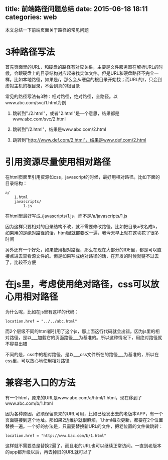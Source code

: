 title: 前端路径问题总结
date: 2015-06-18 18:11
categories: web
---
本文总结一下前端页面关于路径的常见问题
<!--more-->

# 3种路径写法

首先页面里的URL，和硬盘的路径有对应关系，主要是文件服务器在解析URL的时候，会跟硬盘上的目录结构对应起来找实体文件。但是URL和硬盘路径不完全一样。比如本地路径，如果是/，那么会从硬盘的根目录开始找；而URL的/，只会到虚拟主机的根目录，不会到真的根目录

常见的路径写法有3种：相对路径，绝对路径，全路径。以www.abc.com/svc/1.html为例

1. 跳转到"./2.html"，或者"2.html"是一个意思，结果都是www.abc.com/svc/2.html

2. 跳转到"/2.html"，结果是www.abc.com/2.html

3. 跳转到"http://www.def.com/2.html"，结果是www.def.com/2.html

# 引用资源尽量使用相对路径

在html页面里引用资源如css，javascript的时候，最好用相对路径。比如下面的目录结构：

```
a/
    1.html
    javascripts/
        1.js
```

在html里最好写成./javascripts/1.js，而不是/a/javascripts/1.js

因为这样只要相对的目录结构不改，就不需要修改路径。比如把目录a改名成b，如果用的是绝对路径的话，html里就都要改一遍，我今天早上就在这块花了很多时间

另外还有一个好处，如果使用相对路径，那么在现在大部分的IDE里，都是可以直接点进去查看源文件的。但是如果写成绝对路径的话，在开发的时候就链不过去了，比较不方便

# 在js里，考虑使用绝对路径，css可以放心用相对路径

为什么呢，比如在js里有这样的代码：

```
location.href = "../../abc.html"
```

而2个层级不同的html都引用了这个js，那上面这行代码就会出错。因为js里的相对路径，是以___加载它的页面路径___为基准的。所以这种情况下，用绝对路径就不容易出错

不同的是，css中的相对路径，是以___css文件所在的路径___为基准的，所以在css里，可以放心地使用相对路径

# 兼容老入口的方法

有一个html，原来的URL是www.abc.com/a/html/1.html，现在移到了www.abc.com/b/1.html

因为各种原因，必须保留原来的URL可用，比如已经发出去的老版本APP，有一个页面链接到这个地址。那如果2边维护就很麻烦，1.html每次更新，都要在2个位置替换一遍。一个好的办法是，只需要替换新URL的文件，把老位置的文件做跳转：

```
location.href = "http://www.bac.com/b/1.html"
```
这样就不需要总是替换2遍了，而且老的URL也可以继续正常访问。一直到老版本的app都升级以后，再去掉旧的URL就可以了